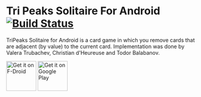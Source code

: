 # Tri Peaks Solitaire For Android [![Build Status](https://travis-ci.org/VelbazhdSoftwareLLC/TriPeaksSolitaireForAndroid.svg?branch=master)](https://travis-ci.org/VelbazhdSoftwareLLC/TriPeaksSolitaireForAndroid)

TriPeaks Solitaire for Android is a card game in which you remove cards that are adjacent (by value) to the current card. Implementation was done by Valera Trubachev, Christian d'Heureuse and Todor Balabanov.

[<img src="https://f-droid.org/badge/get-it-on.png" alt="Get it on F-Droid" height="80">](https://f-droid.org/packages/eu.veldsoft.tri.peaks/)
[<img src="https://play.google.com/intl/en_us/badges/images/generic/en-play-badge.png" alt="Get it on Google Play" height="80">](https://play.google.com/store/apps/details?id=eu.veldsoft.tri.peaks)
